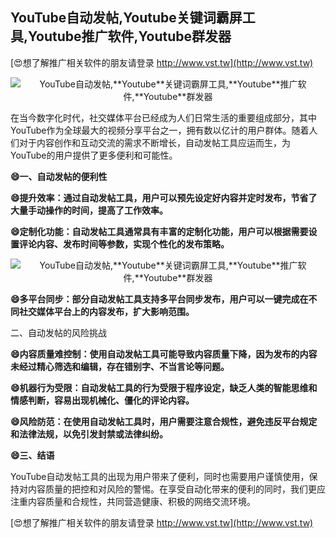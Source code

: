 ## **YouTube自动发帖,**Youtube**关键词霸屏工具,**Youtube**推广软件,**Youtube**群发器**

[😍想了解推广相关软件的朋友请登录 http://www.vst.tw](http://www.vst.tw)

 <center><img src="https://vst.tw/MP4/tuiguang/png/5.png" alt="YouTube自动发帖,**Youtube**关键词霸屏工具,**Youtube**推广软件,**Youtube**群发器"></center>

在当今数字化时代，社交媒体平台已经成为人们日常生活的重要组成部分，其中YouTube作为全球最大的视频分享平台之一，拥有数以亿计的用户群体。随着人们对于内容创作和互动交流的需求不断增长，自动发帖工具应运而生，为YouTube的用户提供了更多便利和可能性。

**😄一、自动发帖的便利性**

**😄提升效率：通过自动发帖工具，用户可以预先设定好内容并定时发布，节省了大量手动操作的时间，提高了工作效率。**

**😄定制化功能：自动发帖工具通常具有丰富的定制化功能，用户可以根据需要设置评论内容、发布时间等参数，实现个性化的发布策略。**

 <center><img src="https://vst.tw/MP4/tuiguang/png/0.png" alt="YouTube自动发帖,**Youtube**关键词霸屏工具,**Youtube**推广软件,**Youtube**群发器"></center>

**😄多平台同步：部分自动发帖工具支持多平台同步发布，用户可以一键完成在不同社交媒体平台上的内容发布，扩大影响范围。**

二、自动发帖的风险挑战

**😄内容质量难控制：使用自动发帖工具可能导致内容质量下降，因为发布的内容未经过精心筛选和编辑，存在错别字、不当言论等问题。**

**😄机器行为受限：自动发帖工具的行为受限于程序设定，缺乏人类的智能思维和情感判断，容易出现机械化、僵化的评论内容。**

**😄风险防范：在使用自动发帖工具时，用户需要注意合规性，避免违反平台规定和法律法规，以免引发封禁或法律纠纷。**

**😄三、结语**

YouTube自动发帖工具的出现为用户带来了便利，同时也需要用户谨慎使用，保持对内容质量的把控和对风险的警惕。在享受自动化带来的便利的同时，我们更应注重内容质量和合规性，共同营造健康、积极的网络交流环境。

[😍想了解推广相关软件的朋友请登录 http://www.vst.tw](http://www.vst.tw)




